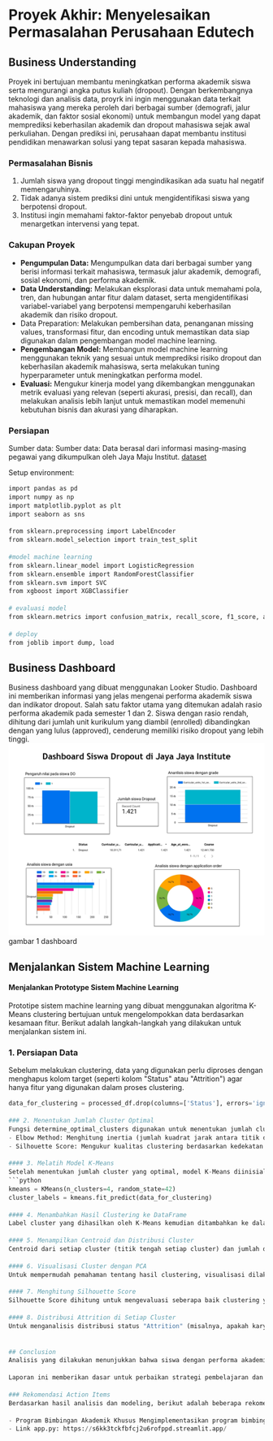 # Proyek Akhir: Menyelesaikan Permasalahan Perusahaan Edutech

## Business Understanding
Proyek ini bertujuan membantu meningkatkan performa akademik siswa serta mengurangi angka putus kuliah (dropout). Dengan berkembangnya teknologi dan analisis data, proyrk ini ingin menggunakan data terkait mahasiswa yang mereka peroleh dari berbagai sumber (demografi, jalur akademik, dan faktor sosial ekonomi) untuk membangun model yang dapat memprediksi keberhasilan akademik dan dropout mahasiswa sejak awal perkuliahan. Dengan prediksi ini, perusahaan dapat membantu institusi pendidikan menawarkan solusi yang tepat sasaran kepada mahasiswa.

### Permasalahan Bisnis
1. Jumlah siswa yang dropout tinggi mengindikasikan ada suatu hal negatif memengaruhinya.
2. Tidak adanya sistem prediksi dini untuk mengidentifikasi siswa yang berpotensi dropout.
3. Institusi ingin memahami faktor-faktor penyebab dropout untuk menargetkan intervensi yang tepat.

### Cakupan Proyek
- **Pengumpulan Data:** Mengumpulkan data dari berbagai sumber yang berisi informasi terkait mahasiswa, termasuk jalur akademik, demografi, sosial ekonomi, dan performa akademik.
- **Data Understanding:** Melakukan eksplorasi data untuk memahami pola, tren, dan hubungan antar fitur dalam dataset, serta mengidentifikasi variabel-variabel yang berpotensi mempengaruhi keberhasilan akademik dan risiko dropout.
- Data Preparation: Melakukan pembersihan data, penanganan missing values, transformasi fitur, dan encoding untuk memastikan data siap digunakan dalam pengembangan model machine learning.
- **Pengembangan Model:** Membangun model machine learning menggunakan teknik yang sesuai untuk memprediksi risiko dropout dan keberhasilan akademik mahasiswa, serta melakukan tuning hyperparameter untuk meningkatkan performa model.
- **Evaluasi:** Mengukur kinerja model yang dikembangkan menggunakan metrik evaluasi yang relevan (seperti akurasi, presisi, dan recall), dan melakukan analisis lebih lanjut untuk memastikan model memenuhi kebutuhan bisnis dan akurasi yang diharapkan.

### Persiapan

Sumber data: Sumber data: Data berasal dari informasi masing-masing pegawai yang dikumpulkan oleh Jaya Maju Institut. [dataset](https://github.com/dicodingacademy/dicoding_dataset/tree/main/students_performance)

Setup environment:
```bash
import pandas as pd
import numpy as np
import matplotlib.pyplot as plt
import seaborn as sns

from sklearn.preprocessing import LabelEncoder
from sklearn.model_selection import train_test_split

#model machine learning
from sklearn.linear_model import LogisticRegression
from sklearn.ensemble import RandomForestClassifier
from sklearn.svm import SVC
from xgboost import XGBClassifier

# evaluasi model
from sklearn.metrics import confusion_matrix, recall_score, f1_score, accuracy_score, precision_score

# deploy
from joblib import dump, load
```


## Business Dashboard
Business dashboard yang dibuat menggunakan Looker Studio. Dashboard ini memberikan informasi yang jelas mengenai performa akademik siswa dan indikator dropout. Salah satu faktor utama yang ditemukan adalah rasio performa akademik pada semester 1 dan 2. Siswa dengan rasio rendah, dihitung dari jumlah unit kurikulum yang diambil (enrolled) dibandingkan dengan yang lulus (approved), cenderung memiliki risiko dropout yang lebih tinggi.<br>
![image](./images/oktaagnes_dashboard.jpg) <br>
gambar 1 dashboard<br>

## Menjalankan Sistem Machine Learning
#### Menjalankan Prototype Sistem Machine Learning 

Prototipe sistem machine learning yang dibuat menggunakan algoritma K-Means clustering bertujuan untuk mengelompokkan data berdasarkan kesamaan fitur. Berikut adalah langkah-langkah yang dilakukan untuk menjalankan sistem ini.

### 1. Persiapan Data
Sebelum melakukan clustering, data yang digunakan perlu diproses dengan menghapus kolom target (seperti kolom "Status" atau "Attrition") agar hanya fitur yang digunakan dalam proses clustering.

```python
data_for_clustering = processed_df.drop(columns=['Status'], errors='ignore')

### 2. Menentukan Jumlah Cluster Optimal
Fungsi determine_optimal_clusters digunakan untuk menentukan jumlah cluster yang optimal menggunakan dua metode evaluasi:
- Elbow Method: Menghitung inertia (jumlah kuadrat jarak antara titik data dan centroid) untuk setiap jumlah cluster yang diuji. Titik di mana penurunan inertia mulai melambat menunjukkan jumlah cluster optimal.
- Silhouette Score: Mengukur kualitas clustering berdasarkan kedekatan data dengan cluster yang tepat dan seberapa jauh jaraknya ke cluster lainnya

#### 3. Melatih Model K-Means
Setelah menentukan jumlah cluster yang optimal, model K-Means diinisialisasi dengan jumlah cluster yang telah dipilih (misalnya 4 cluster). Model kemudian dilatih menggunakan data yang telah diproses.
```python
kmeans = KMeans(n_clusters=4, random_state=42)
cluster_labels = kmeans.fit_predict(data_for_clustering)

#### 4. Menambahkan Hasil Clustering ke DataFrame
Label cluster yang dihasilkan oleh K-Means kemudian ditambahkan ke dalam DataFrame untuk mempermudah analisis lebih lanjut

#### 5. Menampilkan Centroid dan Distribusi Cluster
Centroid dari setiap cluster (titik tengah setiap cluster) dan jumlah data dalam setiap cluster ditampilkan untuk memberikan wawasan lebih lanjut mengenai distribusi data dalam cluster.

#### 6. Visualisasi Cluster dengan PCA
Untuk mempermudah pemahaman tentang hasil clustering, visualisasi dilakukan dengan menggunakan PCA (Principal Component Analysis) untuk mereduksi data menjadi dua dimensi.

#### 7. Menghitung Silhouette Score
Silhouette Score dihitung untuk mengevaluasi seberapa baik clustering yang dilakukan. Skor ini mengukur seberapa baik data dalam setiap cluster dibandingkan dengan data di cluster lainnya.

#### 8. Distribusi Attrition di Setiap Cluster
Untuk menganalisis distribusi status "Attrition" (misalnya, apakah karyawan berhenti atau tidak) di setiap cluster, digunakan grafik countplot.


## Conclusion
Analisis yang dilakukan menunjukkan bahwa siswa dengan performa akademik rendah di awal masa studi berpotensi tinggi untuk dropout. Dengan menggunakan model prediksi yang dibangun berdasarkan data akademik dan faktor lainnya, pihak Jaya Jaya Institut dapat memberikan intervensi dini kepada siswa yang berisiko. Dashboard yang dibuat memungkinkan pihak institusi untuk memonitor performa siswa secara real-time dan mengambil tindakan yang tepat sesuai data yang disajikan.

Laporan ini memberikan dasar untuk perbaikan strategi pembelajaran dan dukungan akademik di masa depan.

### Rekomendasi Action Items
Berdasarkan hasil analisis dan modeling, berikut adalah beberapa rekomendasi action items yang dapat dilakukan oleh Jaya Jaya Institut untuk mengurangi angka dropout dan meningkatkan performa akademik siswa:

- Program Bimbingan Akademik Khusus Mengimplementasikan program bimbingan akademik khusus bagi siswa yang teridentifikasi memiliki rasio performa akademik rendah di semester awal. Program ini dapat mencakup mentoring, bantuan pengajaran tambahan, dan pemantauan yang lebih dekat oleh tutor.
- Link app.py: https://s6kk3tckfbfcj2u6rofppd.streamlit.app/
